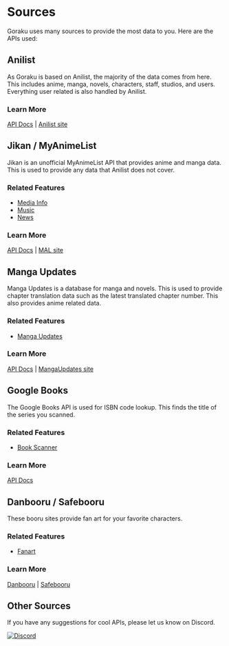 # Sources

Goraku uses many sources to provide the most data to you. Here are the APIs used:

## Anilist
As Goraku is based on Anilist, the majority of the data comes from here. This includes anime, manga, novels, characters, staff, studios, and users. Everything user related is also handled by Anilist.

### Learn More
[API Docs](https://anilist.gitbook.io/anilist-apiv2-docs/) | [Anilist site](https://anilist.co/)


## Jikan / MyAnimeList
Jikan is an unofficial MyAnimeList API that provides anime and manga data. This is used to provide any data that Anilist does not cover.

### Related Features
- [Media Info](../features/discover/media/)
- [Music](../features/music/)
- [News](../features/news/)

### Learn More
[API Docs](https://jikan.moe/) | [MAL site](https://myanimelist.net/)


## Manga Updates
Manga Updates is a database for manga and novels. This is used to provide chapter translation data such as the latest translated chapter number. This also provides anime related data.

### Related Features
- [Manga Updates](../features/mangaupdates/)

### Learn More
[API Docs](https://api.mangaupdates.com/) | [MangaUpdates site](https://www.mangaupdates.com/)


## Google Books
The Google Books API is used for ISBN code lookup. This finds the title of the series you scanned.

### Related Features
- [Book Scanner](../features/bookscan/)

### Learn More
[API Docs](https://developers.google.com/books/)


## Danbooru / Safebooru
These booru sites provide fan art for your favorite characters. 

### Related Features
- [Fanart](../features/fanart/)

### Learn More
[Danbooru](https://danbooru.donmai.us/) | [Safebooru](https://safebooru.donmai.us/)


## Other Sources
If you have any suggestions for cool APIs, please let us know on Discord.

<a href="https://discord.gg/6WTm3U5ACY">

![Discord](https://img.shields.io/discord/880593872013627452?style=for-the-badge&logo=discord)

</a>